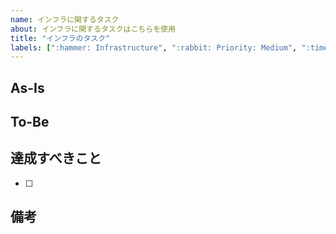 ```yaml
---
name: インフラに関するタスク
about: インフラに関するタスクはこちらを使用
title: "インフラのタスク"
labels: [":hammer: Infrastructure", ":rabbit: Priority: Medium", ":timer_clock: Story Points: 1"]
---
```


## As-Is
<!-- 現状の問題点や課題を記述 -->


## To-Be
<!-- どのような状態にすべきか記述 -->


## 達成すべきこと
<!-- このissueで達成すべきことをチェックリスト形式で記述 -->

- [ ] 


## 備考
<!-- 調べたことのメモや、その他情報を記述 -->

